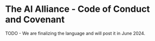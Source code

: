 # The AI Alliance - Code of Conduct and Covenant

TODO - We are finalizing the language and will post it in June 2024.

